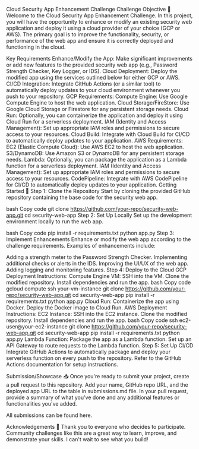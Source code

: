 Cloud Security App Enhancement Challenge
Challenge Objective 🎯
Welcome to the Cloud Security App Enhancement Challenge. In this project, you will have the opportunity to enhance or modify an existing security web application and deploy it using a cloud provider of your choice (GCP or AWS). The primary goal is to improve the functionality, security, or performance of the web app and ensure it is correctly deployed and functioning in the cloud.

Key Requirements
Enhance/Modify the App: Make significant improvements or add new features to the provided security web app (e.g., Password Strength Checker, Key Logger, or IDS).
Cloud Deployment: Deploy the modified app using the services outlined below for either GCP or AWS.
CI/CD Integration: Integrate GitHub Actions (or a similar tool) to automatically deploy updates to your cloud environment whenever you push to your repository.
GCP Requirements:
Compute Engine: Use Google Compute Engine to host the web application.
Cloud Storage/FireStore: Use Google Cloud Storage or Firestore for any persistent storage needs.
Cloud Run: Optionally, you can containerize the application and deploy it using Cloud Run for a serverless deployment.
IAM (Identity and Access Management): Set up appropriate IAM roles and permissions to secure access to your resources.
Cloud Build: Integrate with Cloud Build for CI/CD to automatically deploy updates to your application.
AWS Requirements:
EC2 (Elastic Compute Cloud): Use AWS EC2 to host the web application.
S3/DynamoDB: Use Amazon S3 or DynamoDB for any persistent storage needs.
Lambda: Optionally, you can package the application as a Lambda function for a serverless deployment.
IAM (Identity and Access Management): Set up appropriate IAM roles and permissions to secure access to your resources.
CodePipeline: Integrate with AWS CodePipeline for CI/CD to automatically deploy updates to your application.
Getting Started 🚀
Step 1: Clone the Repository
Start by cloning the provided GitHub repository containing the base code for the security web app.

bash
Copy code
git clone https://github.com/your-repo/security-web-app.git
cd security-web-app
Step 2: Set Up Locally
Set up the development environment locally to run the web app.

bash
Copy code
pip install -r requirements.txt
python app.py
Step 3: Implement Enhancements
Enhance or modify the web app according to the challenge requirements. Examples of enhancements include:

Adding a strength meter to the Password Strength Checker.
Implementing additional checks or alerts in the IDS.
Improving the UI/UX of the web app.
Adding logging and monitoring features.
Step 4: Deploy to the Cloud
GCP Deployment Instructions:
Compute Engine VM:
SSH into the VM.
Clone the modified repository.
Install dependencies and run the app.
bash
Copy code
gcloud compute ssh your-vm-instance
git clone https://github.com/your-repo/security-web-app.git
cd security-web-app
pip install -r requirements.txt
python app.py
Cloud Run:
Containerize the app using Docker.
Deploy the Docker image to Cloud Run.
AWS Deployment Instructions:
EC2 Instance:
SSH into the EC2 instance.
Clone the modified repository.
Install dependencies and run the app.
bash
Copy code
ssh ec2-user@your-ec2-instance
git clone https://github.com/your-repo/security-web-app.git
cd security-web-app
pip install -r requirements.txt
python app.py
Lambda Function:
Package the app as a Lambda function.
Set up an API Gateway to route requests to the Lambda function.
Step 5: Set Up CI/CD
Integrate GitHub Actions to automatically package and deploy your serverless function on every push to the repository. Refer to the GitHub Actions documentation for setup instructions.

Submission/Showcase 📥
Once you're ready to submit your project, create a pull request to this repository. Add your name, GitHub repo URL, and the deployed app URL to the table in submissions.md file. In your pull request, provide a summary of what you've done and any additional features or functionalities you've added.

All submissions can be found here.

Acknowledgements 👏
Thank you to everyone who decides to participate. Community challenges like this are a great way to learn, improve, and demonstrate your skills. I can't wait to see what you build!